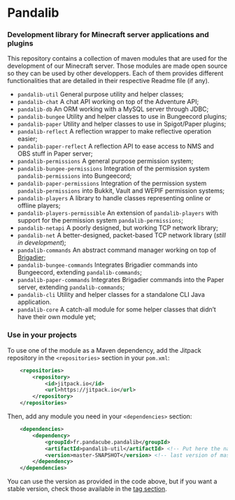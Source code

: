 # Pandalib

### Development library for Minecraft server applications and plugins

This repository contains a collection of maven modules that are used for the development of our Minecraft server. Those
modules are made open source so they can be used by other developpers. Each of them provides different functionalities
that are detailed in their respective Readme file (if any).

- `pandalib-util` General purpose utility and helper classes;
- `pandalib-chat` A chat API working on top of the Adventure API;
- `pandalib-db` An ORM working with a MySQL server through JDBC;
- `pandalib-bungee` Utility and helper classes to use in Bungeecord plugins;
- `pandalib-paper` Utility and helper classes to use in Spigot/Paper plugins;
- `pandalib-reflect` A reflection wrapper to make reflective operation easier;
- `pandalib-paper-reflect` A reflection API to ease access to NMS and OBS stuff in Paper server;
- `pandalib-permissions` A general purpose permission system;
- `pandalib-bungee-permissions` Integration of the permission system `pandalib-permissions` into Bungeecord;
- `pandalib-paper-permissions` Integration of the permission system `pandalib-permissions` into Bukkit, Vault and WEPIF permission systems;
- `pandalib-players` A library to handle classes representing online or offline players;
- `pandalib-players-permissible` An extension of `pandalib-players` with support for the permission system `pandalib-permissions`;
- `pandalib-netapi` A poorly designed, but working TCP network library;
- `pandalib-net` A better-designed, packet-based TCP network library (_still in development_);
- `pandalib-commands` An abstract command manager working on top of [Brigadier](https://github.com/Mojang/brigadier);
- `pandalib-bungee-commands` Integrates Brigadier commands into Bungeecord, extending `pandalib-commands`;
- `pandalib-paper-commands` Integrates Brigadier commands into the Paper server, extending `pandalib-commands`;
- `pandalib-cli` Utility and helper classes for a standalone CLI Java application.
- `pandalib-core` A catch-all module for some helper classes that didn’t have their own module yet;

### Use in your projects

To use one of the module as a Maven dependency, add the Jitpack repository in the `<repositories>` section in your `pom.xml`:

```xml
    <repositories>
        <repository>
            <id>jitpack.io</id>
            <url>https://jitpack.io</url>
        </repository>
    </repositories>
```

Then, add any module you need in your `<dependencies>` section:
```xml
    <dependencies>
        <dependency>
            <groupId>fr.pandacube.pandalib</groupId>
            <artifactId>pandalib-util</artifactId> <!-- Put here the name of the module you want -->
            <version>master-SNAPSHOT</version> <!-- last version of master branch -->
        </dependency>
    </dependencies>
```

You can use the version as provided in the code above, but if you want a stable version, check those available in the
[tag section](https://github.com/PandacubeFr/PandaLib/tags).